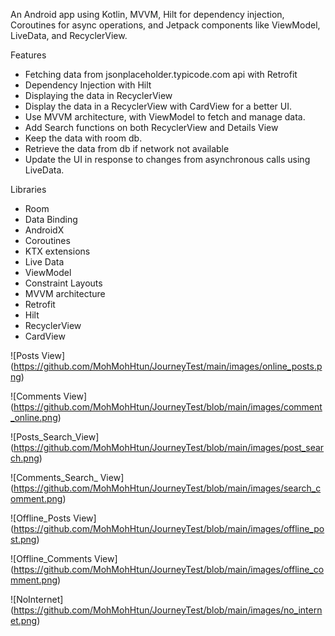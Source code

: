An Android app using Kotlin, MVVM, Hilt for dependency injection, Coroutines for async operations, and Jetpack components like ViewModel, LiveData, and RecyclerView. 

Features

* Fetching data from jsonplaceholder.typicode.com api with Retrofit
* Dependency Injection with Hilt
* Displaying the data in RecyclerView
* Display the data in a RecyclerView with CardView for a better UI.
* Use MVVM architecture, with ViewModel to fetch and manage data.
* Add Search functions on both RecyclerView and Details View
* Keep the data with room db.
* Retrieve the data from db if network not available
* Update the UI in response to changes from asynchronous calls using LiveData.


Libraries
- Room
- Data Binding
- AndroidX
- Coroutines
- KTX extensions
- Live Data
- ViewModel
- Constraint Layouts
- MVVM architecture
- Retrofit
- Hilt
- RecyclerView
- CardView

![Posts View] (https://github.com/MohMohHtun/JourneyTest/main/images/online_posts.png)

![Comments View] (https://github.com/MohMohHtun/JourneyTest/blob/main/images/comment_online.png)

![Posts_Search_View] (https://github.com/MohMohHtun/JourneyTest/blob/main/images/post_search.png)

![Comments_Search_ View] (https://github.com/MohMohHtun/JourneyTest/blob/main/images/search_comment.png)

![Offline_Posts View] (https://github.com/MohMohHtun/JourneyTest/blob/main/images/offline_post.png)

![Offline_Comments View] (https://github.com/MohMohHtun/JourneyTest/blob/main/images/offline_comment.png)

![NoInternet] (https://github.com/MohMohHtun/JourneyTest/blob/main/images/no_internet.png)
